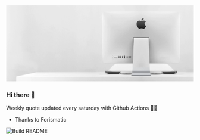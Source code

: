 ![header](https://raw.githubusercontent.com/ThomasTSWD/ThomasTSWD/master/img/edit_moddedfull.webp)

### Hi there 👋

Weekly quote updated every saturday with Github Actions 💁‍♂️


<!-- START_JOKE_SECTION -->

<!-- END_JOKE_SECTION -->


* Thanks to Forismatic


![Build README](https://github.com/ThomasTSWD/ThomasTSWD/workflows/Build%20README/badge.svg)


<!-- ##![Cute cat](https://cataas.com/cat?width=250&height=250) -->
